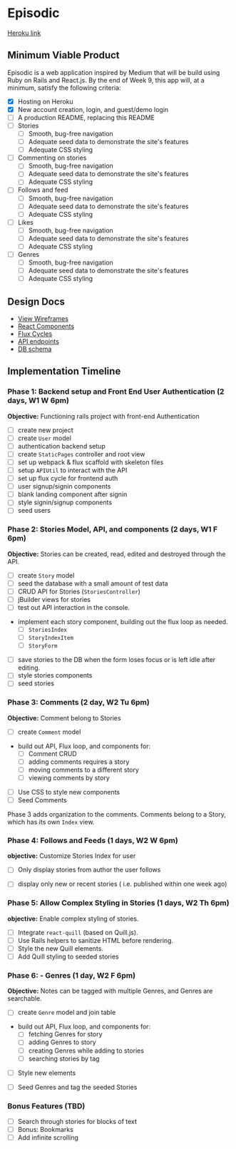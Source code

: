 # Episodic

[Heroku link][heroku]

[heroku]: http://aa-episodic.herokuapp.com

## Minimum Viable Product

Episodic is a web application inspired by Medium that will be build using Ruby on Rails and React.js.  By the end of Week 9, this app will, at a minimum, satisfy the following criteria:

- [x] Hosting on Heroku
- [x] New account creation, login, and guest/demo login
- [ ] A production README, replacing this README
- [ ] Stories
  - [ ] Smooth, bug-free navigation
  - [ ] Adequate seed data to demonstrate the site's features
  - [ ] Adequate CSS styling
- [ ] Commenting on stories
  - [ ] Smooth, bug-free navigation
  - [ ] Adequate seed data to demonstrate the site's features
  - [ ] Adequate CSS styling
- [ ] Follows and feed
  - [ ] Smooth, bug-free navigation
  - [ ] Adequate seed data to demonstrate the site's features
  - [ ] Adequate CSS styling
- [ ] Likes
  - [ ] Smooth, bug-free navigation
  - [ ] Adequate seed data to demonstrate the site's features
  - [ ] Adequate CSS styling
- [ ] Genres
  - [ ] Smooth, bug-free navigation
  - [ ] Adequate seed data to demonstrate the site's features
  - [ ] Adequate CSS styling

## Design Docs
* [View Wireframes][views]
* [React Components][components]
* [Flux Cycles][flux-cycles]
* [API endpoints][api-endpoints]
* [DB schema][schema]

[views]: docs/views.md
[components]: docs/components.md
[flux-cycles]: docs/flux-cycles.md
[api-endpoints]: docs/api-endpoints.md
[schema]: docs/schema.md

## Implementation Timeline

### Phase 1: Backend setup and Front End User Authentication (2 days, W1 W 6pm)

**Objective:** Functioning rails project with front-end Authentication

- [ ] create new project
- [ ] create `User` model
- [ ] authentication backend setup
- [ ] create `StaticPages` controller and root view
- [ ] set up webpack & flux scaffold with skeleton files
- [ ] setup `APIUtil` to interact with the API
- [ ] set up flux cycle for frontend auth
- [ ] user signup/signin components
- [ ] blank landing component after signin
- [ ] style signin/signup components
- [ ] seed users

### Phase 2: Stories Model, API, and components (2 days, W1 F 6pm)

**Objective:** Stories can be created, read, edited and destroyed through
the API.

- [ ] create `Story` model
- [ ] seed the database with a small amount of test data
- [ ] CRUD API for Stories (`StoriesController`)
- [ ] jBuilder views for stories
- [ ] test out API interaction in the console.
- implement each story component, building out the flux loop as needed.
  - [ ] `StoriesIndex`
  - [ ] `StoryIndexItem`
  - [ ] `StoryForm`
- [ ] save stories to the DB when the form loses focus or is left idle after editing.
- [ ] style stories components
- [ ] seed stories

### Phase 3: Comments (2 day, W2 Tu 6pm)

**Objective:** Comment belong to Stories

- [ ] create `Comment` model
- build out API, Flux loop, and components for:
  - [ ] Comment CRUD
  - [ ] adding comments requires a story
  - [ ] moving comments to a different story
  - [ ] viewing comments by story
- [ ] Use CSS to style new components
- [ ] Seed Comments

Phase 3 adds organization to the comments. Comments belong to a Story,
which has its own `Index` view.

### Phase 4: Follows and Feeds (1 days, W2 W 6pm)
**objective:** Customize Stories Index for user

- [ ] Only display stories from author the user follows
- [ ] display only new or recent stories ( i.e. published within one week ago)


### Phase 5: Allow Complex Styling in Stories (1 days, W2 Th 6pm)

**objective:** Enable complex styling of stories.

- [ ] Integrate `react-quill` (based on Quill.js).
- [ ] Use Rails helpers to sanitize HTML before rendering.
- [ ] Style the new Quill elements.
- [ ] Add Quill styling to seeded stories

### Phase 6: - Genres (1 day, W2 F 6pm)

**Objective:** Notes can be tagged with multiple Genres, and Genres are searchable.

- [ ] create `Genre` model and join table
- build out API, Flux loop, and components for:
  - [ ] fetching Genres for story
  - [ ] adding Genres to story
  - [ ] creating Genres while adding to stories
  - [ ] searching stories by tag
- [ ] Style new elements
- [ ] Seed Genres and tag the seeded Stories



### Bonus Features (TBD)
- [ ] Search through stories for blocks of text
- [ ] Bonus: Bookmarks
- [ ] Add infinite scrolling

[phase-one]: docs/phases/phase1.md
[phase-two]: docs/phases/phase2.md
[phase-three]: docs/phases/phase3.md
[phase-four]: docs/phases/phase4.md
[phase-five]: docs/phases/phase5.md

